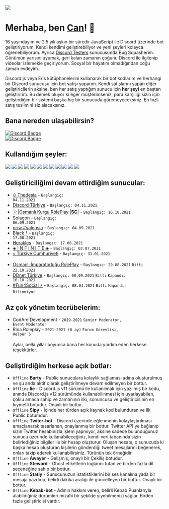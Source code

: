 ![](https://komarev.com/ghpvc/?username=chimpdev)
# Merhaba, ben <a href="https://discord.com/users/613700645173592086">Can</a>! 👋
16 yaşındayım ve 2.5 yılı aşkın bir süredir JavaScript ile Discord üzerinde bot geliştiriyorum. Kendi kendimi geliştirebiliyor ve yeni şeyleri kolayca öğrenebiliyorum. Ayrıca [Discord Testers](https://discord.gg/discord-testers) sunucusunda Bug Squasherim. Günümün yarısını uyumak, geri kalan zamanın çoğunu Discord ile ilgilenip videolar izlemekle geçiriyorum. Sosyal bir hayatım olmadığından çoğu zaman evdeyim.

Discord.js veya Eris kütüphanelerini kullanarak bir bot kodlarım ve herhangi bir Discord sunucusu için bot satışı yaparım. Kendi satışlarını yapan diğer geliştiricilerin aksine, ben her satış yaptığım sunucu için __her şeyi__ en baştan geliştiririm. Bu demek oluyor ki eğer müşterimseniz, para karşılığı sizin için geliştirdiğim bir sistemi başka hiç bir sunucuda göremeyeceksiniz. En hızlı satış teslimini siz alacaksınız.

## Bana nereden ulaşabilirsin?
[![Discord Badge](https://img.shields.io/badge/can-white?style=social&logo=Discord)](https://discord.com/users/613700645173592086)<br>
[![Discord Badge](https://img.shields.io/badge/thiskyhan-white?style=social&logo=Instagram)](https://instagram.com/thiskyhan)

## Kullandığım şeyler:

<img src='https://img.shields.io/badge/JavaScript-323330?style=for-the-badge&logo=javascript&logoColor=F7DF1E'/> <img src='https://img.shields.io/badge/Ruby-CC342D?style=for-the-badge&logo=ruby&logoColor=white'/> <img src='https://img.shields.io/badge/HTML5-E34F26?style=for-the-badge&logo=html5&logoColor=white'/> <img src='https://img.shields.io/badge/CSS3-1572B6?style=for-the-badge&logo=css3&logoColor=white'/> <img src='https://img.shields.io/badge/MongoDB-white?style=for-the-badge&logo=mongodb&logoColor=4EA94B'/> <img src='https://img.shields.io/badge/SQLite-07405E?style=for-the-badge&logo=sqlite&logoColor=white'/> <img src='https://img.shields.io/badge/Node.js-339933?style=for-the-badge&logo=nodedotjs&logoColor=white'/> <img src='https://img.shields.io/badge/npm-CB3837?style=for-the-badge&logo=npm&logoColor=white'/> <img src='https://img.shields.io/badge/Heroku-430098?style=for-the-badge&logo=heroku&logoColor=white'/> <img src='https://img.shields.io/badge/Glitch-2800ff?style=for-the-badge&logo=glitch&logoColor=white'/> <img src='https://img.shields.io/badge/Visual_Studio_Code-0078D4?style=for-the-badge&logo=visual%20studio%20code&logoColor=white'/> <img src='https://img.shields.io/badge/Tailwind%20CSS-white?style=for-the-badge&logo=tailwindcss&logoColor=00b6d2'/>

## Geliştiriciliğimi devam ettirdiğim sunucular:
- [⟐ Thedesia](https://discord.gg/) - <code>Başlangıç: 04.11.2021</code>
- [Discord Türkiye](https://discord.gg/turkiye) - <code>Başlangıç: 04.11.2021</code>
- [𓅪|Osmanlı Kurgu RolePlay |𝐒𝐂|](https://discord.gg/3zXwUXhbaMn) - <code>Başlangıç: 16.10.2021</code>
- [Solagon](https://discord.gg/solagon) - <code>Başlangıç: 06.09.2021</code>
- [priw #valensia](https://discord.gg/k3U2Ta3teC) - <code>Başlangıç: 04.09.2021</code>
- [Black †](https://discord.gg/blacks) - <code>Başlangıç: 17.08.2021</code> 
- [Herakles](https://discord.gg/herakles) - <code>Başlangıç: 17.08.2021</code>
- [◈ I N F I N I T E ◈](https://discord.gg/5f9bm8pWcN) - <code>Başlangıç: 03.07.2021</code>
- [⌽  Türkiye Cumhuriyeti](https://discord.gg/tcrp) - <code>Başlangıç: 31.01.2021</code><br><br>
- [Osmanlı İmparatorluğu RolePlay](https://discord.gg/3sS2pNZjWF) - <code>Başlangıç: 29.08.2021</code> <code>Bitti</code> <code>22.10.2021</code><br>
- [DDnet Türkiye](https://discord.gg/ddnetturkiye) - <code>Başlangıç: 08.09.2021</code> <code>Bitti</code> <code>Kapandı: 10.10.2021</code><br>
- [#Fun4Social ⚡](https://discord.gg/blvck) - <code>Başlangıç: 08.04.2021</code> <code>Bitti</code> <code>Kapandı: Bilinmiyor</code>

## Az çok yönetim tecrübelerim:
- CodAre Development - <code>2019-2021</code> <code>Senior Moderator, Event Moderator</code>
- Rina Roleplay - <code>2021-2021 (6 ay)</code> <code>Forum Görevlisi, Helper 5</code><br><br>
Aylar, belki yıllar boyunca bana her konuda yardım eden herkese teşekkürler.

## Geliştirdiğim herkese açık botlar:
- <code>Offline</code> **Barty** - Public sunuculara kolaylık sağlaması adına oluşturulmuş ve şu anda aktif olarak geliştirilmeye devam edilmeyen bir bottur.
- <code>Offline</code> **lie** - Discord.js v11 sürümü ile kullanılmak için yazılmış bir kodu, anında Discord.js v12 sürümünde kullanabilinmesi için uyarlayabilen, çoklu amaca sahip ve zamanının ilki, sonuncusu ve geliştiricisinin en kıymetli botudur. Onaylı bir bottur.
- <code>Offline</code> **Sipy** - İçinde her türden açık kaynak kod bulunduran ve ilk Public botumdur.
- <code>Offline</code> **Twiter-bot** - Discord üzerinde eğlenmenin kolaylaştırılması amaçlanarak tasarlanan, onaylanmış bir bottur. Twitter API'ye bağlanıp sizin Twitter hesabınızla işlem yapmıyor, aksine sadece bulunduğunuz sunucu üzerinde kullanabileceğiniz, kendi veri tabanında sizin belirlediğiniz bilgiler ile bir hesap oluşturur. Oluşan hesabı, o sunucuda ki başka hesap oluşturan kişilerin gönderdiği tweet mesajlarını beğenerek, onları takip ederek kullanabilirsiniz. Türünün tek örneğidir.  
- <code>Offline</code> **Awayer** - Gelişmiş, onaylı bir Çekiliş botudur.
- <code>Offline</code> **Steward** - Ghost etiketlerin loglarını tutan ve birden fazla dil seçeneğine sahip bir bottur.
- <code>Offline</code> **Statiy** - Sunucunuzun istatistiklerini bir ses kanalına yada bir mesaja yazdırıp, belirli dakika aralığı ile güncelleyen bir bottur. Onaylı bir bottur.
- <code>Offline</code> **Kebab-bot** - Adının hakkını veren, belirli Kebab Puanlarıyla alabildiğiniz dürümleri mizahi bir şekilde yiyebilmenizi sağlar. Birden fazla geliştiricisi vardır.<br><br><br>
